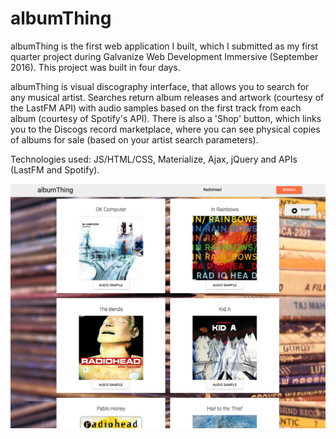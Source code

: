 # albumThing

albumThing is the first web application I built, which I submitted as my first quarter project during Galvanize Web Development Immersive (September 2016). This project was built in four days.

albumThing is visual discography interface, that allows you to search for any musical artist. Searches return album releases and artwork (courtesy of the LastFM API) with audio samples based on the first track from each album (courtesy of Spotify's API). There is also a 'Shop' button, which links you to the Discogs record marketplace, where you can see physical copies of albums for sale (based on your artist search parameters).

Technologies used: JS/HTML/CSS, Materialize, Ajax, jQuery and APIs (LastFM and Spotify).

![](./stock/promo.jpg)
